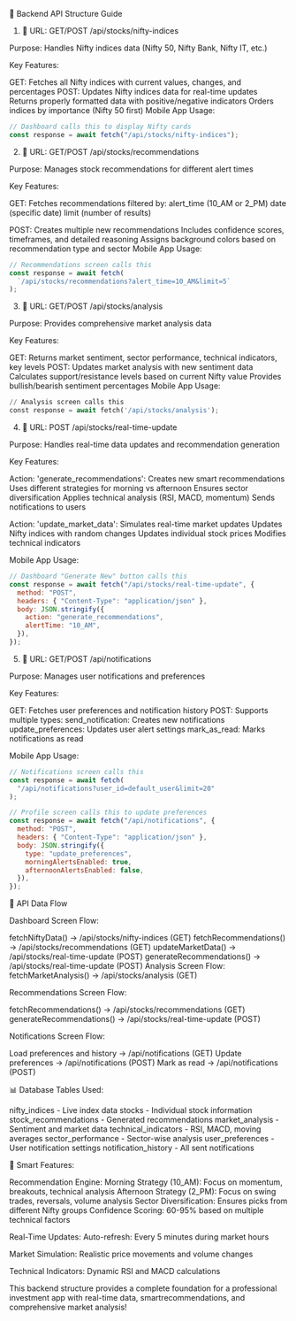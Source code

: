 📁 Backend API Structure Guide

1. 📍 URL: GET/POST /api/stocks/nifty-indices

Purpose: Handles Nifty indices data (Nifty 50, Nifty Bank, Nifty IT, etc.)

Key Features:

GET: Fetches all Nifty indices with current values, changes, and percentages
POST: Updates Nifty indices data for real-time updates
Returns properly formatted data with positive/negative indicators
Orders indices by importance (Nifty 50 first)
Mobile App Usage:

```javascript
// Dashboard calls this to display Nifty cards
const response = await fetch("/api/stocks/nifty-indices");
```

2. 📍 URL: GET/POST /api/stocks/recommendations

Purpose: Manages stock recommendations for different alert times

Key Features:

GET: Fetches recommendations filtered by:
alert_time (10_AM or 2_PM)
date (specific date)
limit (number of results)

POST: Creates multiple new recommendations
Includes confidence scores, timeframes, and detailed reasoning
Assigns background colors based on recommendation type and sector
Mobile App Usage:

```javascript
// Recommendations screen calls this
const response = await fetch(
  `/api/stocks/recommendations?alert_time=10_AM&limit=5`
);
```

3. 📍 URL: GET/POST /api/stocks/analysis

Purpose: Provides comprehensive market analysis data

Key Features:

GET: Returns market sentiment, sector performance, technical indicators, key levels
POST: Updates market analysis with new sentiment data
Calculates support/resistance levels based on current Nifty value
Provides bullish/bearish sentiment percentages
Mobile App Usage:

```python
// Analysis screen calls this
const response = await fetch('/api/stocks/analysis');
```

4. 📍 URL: POST /api/stocks/real-time-update

Purpose: Handles real-time data updates and recommendation generation

Key Features:

Action: 'generate_recommendations': Creates new smart recommendations
Uses different strategies for morning vs afternoon
Ensures sector diversification
Applies technical analysis (RSI, MACD, momentum)
Sends notifications to users

Action: 'update_market_data': Simulates real-time market updates
Updates Nifty indices with random changes
Updates individual stock prices
Modifies technical indicators

Mobile App Usage:

```javascript
// Dashboard "Generate New" button calls this
const response = await fetch("/api/stocks/real-time-update", {
  method: "POST",
  headers: { "Content-Type": "application/json" },
  body: JSON.stringify({
    action: "generate_recommendations",
    alertTime: "10_AM",
  }),
});
```

5. 📍 URL: GET/POST /api/notifications

Purpose: Manages user notifications and preferences

Key Features:

GET: Fetches user preferences and notification history
POST: Supports multiple types:
send_notification: Creates new notifications
update_preferences: Updates user alert settings
mark_as_read: Marks notifications as read

Mobile App Usage:

```javascript
// Notifications screen calls this
const response = await fetch(
  "/api/notifications?user_id=default_user&limit=20"
);

// Profile screen calls this to update preferences
const response = await fetch("/api/notifications", {
  method: "POST",
  headers: { "Content-Type": "application/json" },
  body: JSON.stringify({
    type: "update_preferences",
    morningAlertsEnabled: true,
    afternoonAlertsEnabled: false,
  }),
});
```

🔄 API Data Flow

Dashboard Screen Flow:

fetchNiftyData() → /api/stocks/nifty-indices (GET)
fetchRecommendations() → /api/stocks/recommendations (GET)
updateMarketData() → /api/stocks/real-time-update (POST)
generateRecommendations() → /api/stocks/real-time-update (POST)
Analysis Screen Flow:
fetchMarketAnalysis() → /api/stocks/analysis (GET)

Recommendations Screen Flow:

fetchRecommendations() → /api/stocks/recommendations (GET)
generateRecommendations() → /api/stocks/real-time-update (POST)

Notifications Screen Flow:

Load preferences and history → /api/notifications (GET)
Update preferences → /api/notifications (POST)
Mark as read → /api/notifications (POST)

📊 Database Tables Used:

nifty_indices - Live index data
stocks - Individual stock information
stock_recommendations - Generated recommendations
market_analysis - Sentiment and market data
technical_indicators - RSI, MACD, moving averages
sector_performance - Sector-wise analysis
user_preferences - User notification settings
notification_history - All sent notifications

🔧 Smart Features:

Recommendation Engine:
Morning Strategy (10_AM): Focus on momentum, breakouts, technical analysis
Afternoon Strategy (2_PM): Focus on swing trades, reversals, volume analysis
Sector Diversification: Ensures picks from different Nifty groups
Confidence Scoring: 60-95% based on multiple technical factors

Real-Time Updates:
Auto-refresh: Every 5 minutes during market hours

Market Simulation: Realistic price movements and volume changes

Technical Indicators: Dynamic RSI and MACD calculations

This backend structure provides a complete foundation for a professional investment app with real-time data, smartrecommendations, and comprehensive market analysis!
